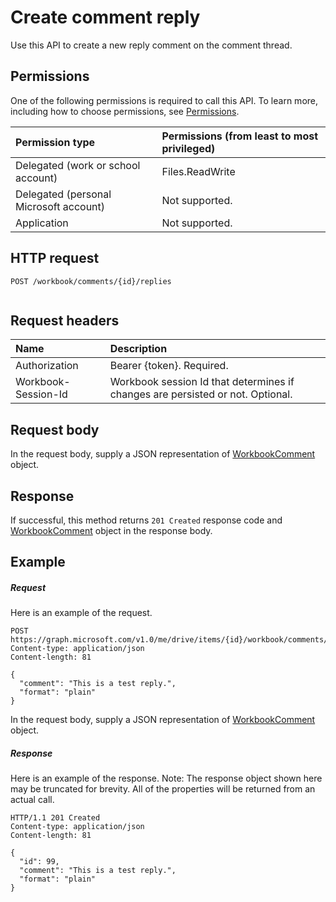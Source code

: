 # Create comment reply
Use this API to create a new reply comment on the comment thread.

## Permissions
One of the following permissions is required to call this API. To learn more, including how to choose permissions, see [Permissions](../../../concepts/permissions_reference.md).
 
|Permission type      | Permissions (from least to most privileged)              |
|:--------------------|:---------------------------------------------------------|
|Delegated (work or school account) | Files.ReadWrite    |
|Delegated (personal Microsoft account) | Not supported.    |
|Application | Not supported. |
 
## HTTP request
<!-- { "blockType": "ignored" } -->
```http
POST /workbook/comments/{id}/replies
 
```
## Request headers
| Name       | Description|
|:---------------|:----------|
| Authorization  | Bearer {token}. Required. |
| Workbook-Session-Id  | Workbook session Id that determines if changes are persisted or not. Optional.|
 
## Request body
In the request body, supply a JSON representation of [WorkbookComment](workbookcomment.md) object.
 
## Response
 
If successful, this method returns `201 Created` response code and [WorkbookComment](workbookcomment.md) object in the response body.
 
## Example
##### Request
Here is an example of the request.
<!-- {
  "blockType": "request",
  "name": "create_reply"
}-->
```http
POST https://graph.microsoft.com/v1.0/me/drive/items/{id}/workbook/comments/123456789/replies
Content-type: application/json
Content-length: 81
 
{
  "comment": "This is a test reply.",
  "format": "plain"
}
```
In the request body, supply a JSON representation of [WorkbookComment](../resources/workbookcomment.md) object.
##### Response
Here is an example of the response. Note: The response object shown here may be truncated for brevity. All of the properties will be returned from an actual call.
<!-- {
  "blockType": "response",
  "truncated": true,
  "@odata.type": "microsoft.graph.workbookComment"
} -->
```http
HTTP/1.1 201 Created
Content-type: application/json
Content-length: 81
 
{
  "id": 99,
  "comment": "This is a test reply.",
  "format": "plain"
}
```
